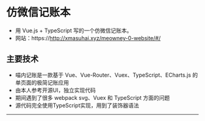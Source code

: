 # 仿微信记账本

- 用 Vue.js + TypeScript 写的一个仿微信记账本。
- 网站：https://http://xmasuhai.xyz/meowney-0-website/#/

## 主要技术

- 喵内记账是一款基于 Vue、Vue-Router、Vuex、TypeScript、ECharts.js 的单页面的极简记账应用
- 由本人参考开源UI，独立实现代码
- 期间遇到了很多 webpack svg、Vuex 和 TypeScript 方面的问题
- 源代码完全使用TypeScript实现，用到了装饰器语法

---
